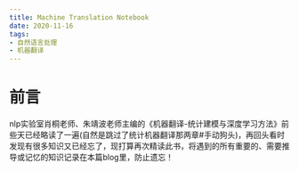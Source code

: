 ```yaml
---
title: Machine Translation Notebook 
date: 2020-11-16
tags:
- 自然语言处理
- 机器翻译
---
```


# 前言
nlp实验室肖桐老师、朱靖波老师主编的《机器翻译-统计建模与深度学习方法》前些天已经略读了一遍(自然是跳过了统计机器翻译那两章#手动狗头)，再回头看时发现有很多知识又已经忘了，现打算再次精读此书，将遇到的所有重要的、需要推导或记忆的知识记录在本篇blog里，防止遗忘！
